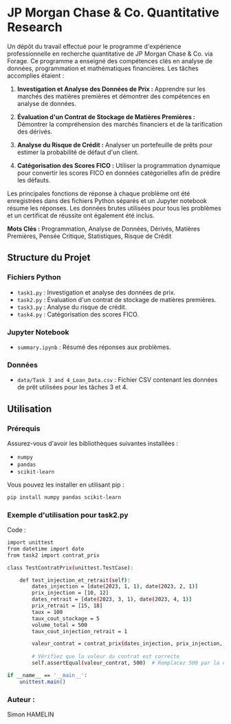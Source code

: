 # JP Morgan Chase & Co. Quantitative Research

Un dépôt du travail effectué pour le programme d'expérience professionnelle en recherche quantitative de JP Morgan Chase & Co. via Forage. Ce programme a enseigné des compétences clés en analyse de données, programmation et mathématiques financières. Les tâches accomplies étaient :

1. **Investigation et Analyse des Données de Prix :** Apprendre sur les marchés des matières premières et démontrer des compétences en analyse de données.

2. **Évaluation d'un Contrat de Stockage de Matières Premières :** Démontrer la compréhension des marchés financiers et de la tarification des dérivés.

3. **Analyse du Risque de Crédit :** Analyser un portefeuille de prêts pour estimer la probabilité de défaut d'un client.

4. **Catégorisation des Scores FICO :** Utiliser la programmation dynamique pour convertir les scores FICO en données catégorielles afin de prédire les défauts.

Les principales fonctions de réponse à chaque problème ont été enregistrées dans des fichiers Python séparés et un Jupyter notebook résume les réponses. Les données brutes utilisées pour tous les problèmes et un certificat de réussite ont également été inclus.

**Mots Clés :** Programmation, Analyse de Données, Dérivés, Matières Premières, Pensée Critique, Statistiques, Risque de Crédit

## Structure du Projet

### Fichiers Python

- `task1.py` : Investigation et analyse des données de prix.
- `task2.py` : Évaluation d'un contrat de stockage de matières premières.
- `task3.py` : Analyse du risque de crédit.
- `task4.py` : Catégorisation des scores FICO.

### Jupyter Notebook

- `summary.ipynb` : Résumé des réponses aux problèmes.

### Données

- `data/Task 3 and 4_Loan_Data.csv` : Fichier CSV contenant les données de prêt utilisées pour les tâches 3 et 4.

## Utilisation

### Prérequis

Assurez-vous d'avoir les bibliothèques suivantes installées :

- `numpy`
- `pandas`
- `scikit-learn`

Vous pouvez les installer en utilisant pip :

```sh
pip install numpy pandas scikit-learn
```

### Exemple d'utilisation pour task2.py
Code : 

```sh
import unittest
from datetime import date
from task2 import contrat_prix

class TestContratPrix(unittest.TestCase):

    def test_injection_et_retrait(self):
        dates_injection = [date(2023, 1, 1), date(2023, 2, 1)]
        prix_injection = [10, 12]
        dates_retrait = [date(2023, 3, 1), date(2023, 4, 1)]
        prix_retrait = [15, 18]
        taux = 100
        taux_cout_stockage = 5
        volume_total = 500
        taux_cout_injection_retrait = 1

        valeur_contrat = contrat_prix(dates_injection, prix_injection, dates_retrait, prix_retrait, taux, taux_cout_stockage, volume_total, taux_cout_injection_retrait)
        
        # Vérifiez que la valeur du contrat est correcte
        self.assertEqual(valeur_contrat, 500)  # Remplacez 500 par la valeur attendue

if __name__ == '__main__':
    unittest.main()
```
### Auteur :
Simon HAMELIN
